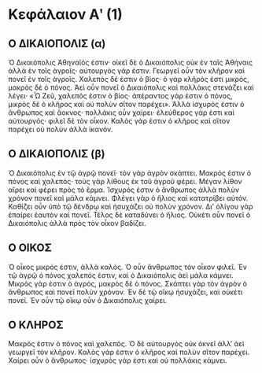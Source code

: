 # Κεφάλαιον Αʹ (1)
## Ο ΔΙΚΑΙΟΠΟΛΙΣ (α)

Ὁ Δικαιόπολις Ἀθηναῖός ἐστιν· οἰκεῖ δὲ ὁ Δικαιόπολις οὐκ ἐν ταῖς Ἀθήναις ἀλλὰ ἐν τοῖς ἀγροῖς· αὐτουργὸς γάρ ἐστιν. Γεωργεῖ οὖν τὸν κλῆρον καὶ πονεῖ ἐν τοῖς ἀγροῖς. Χαλεπὸς δέ ἐστιν ὁ βίος· ὁ γὰρ κλῆρός ἐστι μικρός, μακρὸς δὲ ὁ πόνος.
Ἀεὶ οὖν πονεῖ ὁ Δικαιόπολις καὶ πολλάκις στενάζει καὶ λέγει· «Ὦ Ζεῦ, χαλεπός ἐστιν ὁ βίος· ἀπέραντος γάρ ἐστιν ὁ πόνος, μικρὸς δὲ ὁ κλῆρος καὶ οὐ πολὺν σῖτον παρέχει». 
Ἀλλὰ ἰσχυρός ἐστιν ὁ ἄνθρωπος καὶ ἄοκνος· πολλάκις οὖν χαίρει· ἐλεύθερος γάρ ἐστι καὶ αὐτουργός· φιλεῖ δὲ τὸν οἶκον. Καλὸς γάρ ἐστιν ὁ κλῆρος καὶ σῖτον παρέχει οὐ πολὺν ἀλλὰ ἱκανόν.

## Ο ΔΙΚΑΙΟΠΟΛΙΣ (β)

Ὁ Δικαιόπολις ἐν τῷ ἀγρῷ πονεῖ· τὸν γὰρ ἀγρὸν σκάπτει. Μακρός ἐστιν ὁ πόνος καὶ χαλεπός· τοὺς γὰρ λίθους ἐκ τοῦ ἀγροῦ φέρει. Μέγαν λίθον αἴρει καὶ φέρει πρὸς τὸ ἕρμα. Ἰσχυρός ἐστιν ὁ ἄνθρωπος ἀλλὰ πολὺν χρόνον πονεῖ καὶ μάλα κάμνει. Φλέγει γὰρ ὁ ἥλιος καὶ κατατρίβει αὐτόν. Καθίζει οὖν ὑπὸ τῷ δένδρῳ καὶ ἡσυχάζει οὐ πολὺν χρόνον. Δι’ ὀλίγου γὰρ ἐπαίρει ἑαυτὸν καὶ πονεῖ. 
Τέλος δὲ καταδύνει ὁ ἥλιος. Οὐκέτι οὖν πονεῖ ὁ Δικαιόπολις ἀλλὰ πρὸς τὸν οἶκον βαδίζει.

## Ο ΟΙΚΟΣ

Ὁ οἶκος μικρός ἐστιν, ἀλλὰ καλός. Ὁ οὖν ἄνθρωπος τὸν οἶκον φιλεῖ. Ἐν τῷ ἀγρῷ ὁ πόνος χαλεπός ἐστιν, καὶ ὁ Δικαιόπολις ἀεὶ μάλα κάμνει. Μικρὸς γάρ ἐστιν ὁ ἀγρός, μακρὸς δὲ ὁ πόνος. Σκάπτει γὰρ τὸν ἀγρὸν ὁ ἄνθρωπος καὶ πονεῖ πολὺν χρόνον. Ἐν δὲ τῷ οἴκῳ ἡσυχάζει, καὶ οὐκέτι πονεῖ. Ἐν οὖν τῷ οἴκῳ οὖν ὁ Δικαιόπολις χαίρει. 

## Ο ΚΛΗΡΟΣ

Μακρός ἐστιν ὁ πόνος καὶ χαλεπός. Ὁ δὲ αὐτουργὸς οὐκ ὀκνεῖ ἀλλ’ ἀεὶ γεωργεῖ τὸν κλῆρον. Καλὸς γάρ ἐστιν ὁ κλῆρος καὶ πολὺν σῖτον παρέχει. Χαίρει οὖν ὁ ἄνθρωπος· ἰσχυρὸς γάρ ἐστι καὶ οὐ πολλάκις κάμνει.
